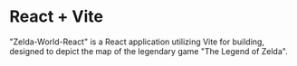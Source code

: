 # React + Vite


"Zelda-World-React" is a React application utilizing Vite for building, designed to depict the map of the legendary game "The Legend of Zelda".